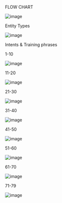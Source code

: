 FLOW CHART

![image](https://github.com/user-attachments/assets/7d43c046-bf1c-4556-8ae5-e4819d0bac43)

Entity Types

![image](https://github.com/user-attachments/assets/6121b32d-d373-4023-b229-7b21304683a1)

Intents & Training phrases

1-10

![image](https://github.com/user-attachments/assets/9fc60f01-539d-4e26-a33e-5eb80440878b)

11-20

![image](https://github.com/user-attachments/assets/2825cf07-1424-4933-9cb1-d75318580205)

21-30

![image](https://github.com/user-attachments/assets/44e6f90c-1011-4fcf-9e00-63f984de7994)

31-40

![image](https://github.com/user-attachments/assets/52442152-b8b5-40c8-8eb8-282bc66db6dc)

41-50

![image](https://github.com/user-attachments/assets/3a27a996-df23-4bcf-b6a3-0c5cbc3a8f34)

51-60

![image](https://github.com/user-attachments/assets/61285905-e1ad-403a-b0e7-59ee2ee6255f)

61-70

![image](https://github.com/user-attachments/assets/8a9bd918-19a0-4983-8c50-de0a0625175c)

71-79

![image](https://github.com/user-attachments/assets/16f8972d-f5cc-41b3-a40d-8f03cdb8ce43)

